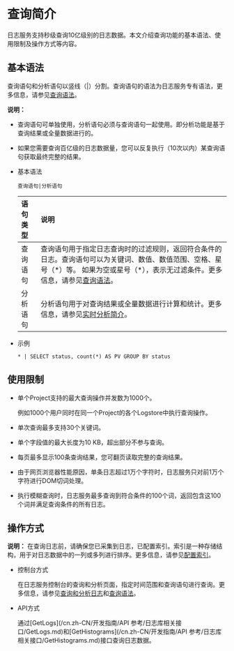 # 查询简介

日志服务支持秒级查询10亿级别的日志数据。本文介绍查询功能的基本语法、使用限制及操作方式等内容。

## 基本语法

查询语句和分析语句以竖线（\|）分割。查询语句的语法为日志服务专有语法，更多信息，请参见[查询语法](/cn.zh-CN/查询与分析/查询语法与功能/查询语法.md#)。

**说明：**

-   查询语句可单独使用，分析语句必须与查询语句一起使用。即分析功能是基于查询结果或全量数据进行的。
-   如果您需要查询百亿级的日志数据量，您可以反复执行（10次以内）某查询语句获取最终完整的结果。

-   基本语法

    ```
    查询语句|分析语句
    ```

    |语句类型|说明|
    |:---|:-|
    |查询语句|查询语句用于指定日志查询时的过滤规则，返回符合条件的日志。查询语句可以为关键词、数值、数值范围、空格、星号（\*）等。 如果为空或星号（\*），表示无过滤条件。更多信息，请参见[查询语法](/cn.zh-CN/查询与分析/查询语法与功能/查询语法.md#)。 |
    |分析语句|分析语句用于对查询结果或全量数据进行计算和统计。更多信息，请参见[实时分析简介](/cn.zh-CN/查询与分析/实时分析简介.md)。|

-   示例

    ```
    * | SELECT status, count(*) AS PV GROUP BY status
    ```


## 使用限制

-   单个Project支持的最大查询操作并发数为1000个。

    例如1000个用户同时在同一个Project的各个Logstore中执行查询操作。

-   单次查询最多支持30个关键词。
-   单个字段值的最大长度为10 KB，超出部分不参与查询。
-   每页最多显示100条查询结果，您可翻页读取完整的查询结果。
-   由于网页浏览器性能原因，单条日志超过1万个字符时，日志服务只对前1万个字符进行DOM切词处理。
-   执行模糊查询时，日志服务最多查询到符合条件的100个词，返回包含这100个词并满足查询条件的所有日志。

## 操作方式

**说明：** 在查询日志前，请确保您已采集到日志，已配置索引。索引是一种存储结构，用于对日志数据中的一列或多列进行排序。更多信息，请参见[配置索引](/cn.zh-CN/查询与分析/配置索引.md)。

-   控制台方式

    在日志服务控制台的查询和分析页面，指定时间范围和查询语句进行查询。更多信息，请参见[查询和分析日志](/cn.zh-CN/查询与分析/查询和分析日志.md)和[查询语法](/cn.zh-CN/查询与分析/查询语法与功能/查询语法.md)。

-   API方式

    通过[GetLogs](/cn.zh-CN/开发指南/API 参考/日志库相关接口/GetLogs.md)和[GetHistograms](/cn.zh-CN/开发指南/API 参考/日志库相关接口/GetHistograms.md)接口查询日志数据。


